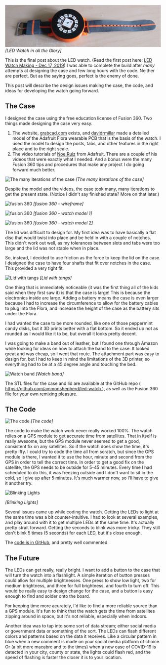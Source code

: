 ![LED Watch in all the Glory](./assets/post-media/led-watch-complete/the-watch.jpg)
*[LED Watch in all the Glory]*

This is the final post about the LED watch. (Read the first post here: [LED
Watch Making - Dec 17,
2019](https://scholarslab.lib.virginia.edu/blog/led-watch-making/)) I was able
to complete the build after *many* attempts at designing the case and few long
hours with the code. Neither are perfect. But as the saying goes, perfect is
the enemy of done.

This post will describe the design issues making the case, the code, and ideas
for developing the watch going forward.

## The Case
I designed the case using the free education license of Fusion 360. Two things
made designing the case very easy.
1. The website, [grabcad.com](grabcad.com) exists, and
   [davidrmillar](https://grabcad.com/library/adafruit-flora-wearable-v3-1)
   made a detailed model of the Adafruit Flora wearable PCB that is the basis
   of the watch. I used the model to design the posts, tabs, and other features
   in the right place and to the right scale.
2. The video tutorials of [Noe
   Ruiz](https://www.youtube.com/watch?v=GlMo6IWF6CY&list=PLjF7R1fz_OOVsMp6nKnpjsXSQ45nxfORb&index=6&t=0s)
   from Adafruit. There are a couple of his videos that were exactly what I
   needed. And a bonus were the many Fusion 360 tips and procedures that make
   any project I do going forward much better.

![The many iterations of the case](/assets/post-media/led-watch-complete/iterations.jpg)
*[The many iterations of the case]*

Despite the model and the videos, the case took many, many iterations to get
the present state. (Notice I didn't say finished state? More on that later.)

![fusion 360](/assets/post-media/led-watch-complete/fusion360-watch-wireframe.png)
*[fusion 360 - wireframe]*

![fusion 360](/assets/post-media/led-watch-complete/fusion360-watch1.png)
*[fusion 360 - watch model 1]*

![fusion 360](/assets/post-media/led-watch-complete/fusion360-watch2.png)
*[fusion 360 - watch model 2]*

The lid was difficult to design for. My first idea was to have basically a flat disc that would twist into place and be held in with a couple of notches. This didn't work out well, as my tolerances between slots and tabs were too large and the lid was not stable when in place. 

So, instead, I decided to use friction as the force to keep the lid on the case. I designed the case to have four shafts that fit over notches in the case. This provided a very tight fit.

![Lid with tangs](/assets/post-media/led-watch-complete/white-black.jpg)
*[Lid with tangs]*

One thing that is immediately noticeable (it was the first thing all of the kids said when they first saw it) is that the case is large! This is because the electronics inside are large. Adding a battery means the case is even larger because I had to increase the circumference to allow for the battery cables to plug into the Flora, and increase the height of the case as the battery sits under the Flora.

I had wanted the case to be more rounded, like one of those peppermint candy disks, but it 3D prints better with a flat bottom. So it ended up not as rounded as I would like it to be, but overall it looks pretty decent.

I was going to make a band out of leather, but I found one through Amazon while looking for ideas on how to attach the band to the case. It looked great and was cheap, so I went that route. The attachment part was easy to design for, but I had to keep in mind the limitations of the 3D printer, so everything had to be at a 45 degree angle and touching the bed.

![Watch band](/assets/post-media/led-watch-complete/band.jpg)
*[Watch band]*


The STL files for the case and lid are available at the GitHub repo (
[https://github.com/ammonshepherd/led-watch ](https://github.com/ammonshepherd/led-watch) ), as well as
the Fusion 360 file for your own remixing pleasure.

## The Code

![The code](/assets/post-media/led-watch-complete/arduino-code.png)
*[The code]*

The code to make the watch work never really worked 100%. The watch relies on a GPS module to get accurate time from satellites. That in itself is really awesome, but the GPS module never seemed to get a good, consistent fix on any satellites. So if the watch does show the time, it's pretty iffy. I could try to code the time all from scratch, but since the GPS module is there, I wanted it to use the hour, minute and second from the GPS in order to tell the correct time. In order to get a good fix on the satellite, the GPS needs to be outside for 5-45 minutes. Every time I had scheduled to do this, it was freezing outside and I don't want to sit in the cold, so I give up after 5 minutes. It's much warmer now, so I'll have to give it another try.


![Blinking Lights](/assets/post-media/led-watch-complete/vid2.gif)

*[Blinking Lights]*

Several issues came up while coding the watch. Getting the LEDs to light at the same time was a bit counter-intuitive. I had to look at several examples, and play around with it to get multiple LEDs at the same time. It's actually pretty strait forward. Getting the seconds to blink was more tricky. They still don't blink 5 times (5 seconds) for each LED, but it's close enough.

The [code is in GitHub](https://github.com/ammonshepherd/led-watch), and pretty well commented.

## The Future

The LEDs can get really, really bright. I want to add a button to the case that
will turn the watch into a flashlight. A simple iteration of button presses
could allow for multiple brightnesses. One press to show low light, two for
medium brightness, and three for full brightness, and fourth to turn off. This
would be really easy to design change for the case, and a button is easy enough
to find and solder onto the board.

For keeping time more acurately, I'd like to find a more reliable source than a
GPS module. It's fun to think that the watch gets the time from satellites
zipping around in space, but it's not reliable, especially when indoors. 

Another idea was to tap into some sort of data stream; either social media or
government data or something of the sort. The LEDs can flash different colors
and patterns based on the data it receives. Like a circular pattern in blue when a
new comment is made on your social media platform of choice. Or (a bit more
macabre and to the times) when a new case of COVID-19 is detected in your city,
county or state, the lights could flash red, and the speed of flashing is
faster the closer it is to your location.


